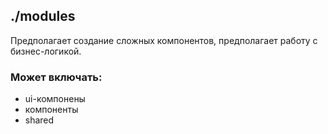 ./modules
-

Предполагает создание сложных компонентов, предполагает работу с бизнес-логикой. 

### Может включать:
- ui-компонены
- компоненты
- shared